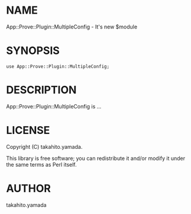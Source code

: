 # NAME

App::Prove::Plugin::MultipleConfig - It's new $module

# SYNOPSIS

    use App::Prove::Plugin::MultipleConfig;

# DESCRIPTION

App::Prove::Plugin::MultipleConfig is ...

# LICENSE

Copyright (C) takahito.yamada.

This library is free software; you can redistribute it and/or modify
it under the same terms as Perl itself.

# AUTHOR

takahito.yamada 
